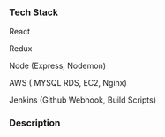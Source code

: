 ### Tech Stack ###

 React
 
 Redux
 
 Node (Express, Nodemon)
 
 AWS ( MYSQL RDS, EC2, Nginx)
 
 Jenkins (Github Webhook, Build Scripts)
 
### Description ###
